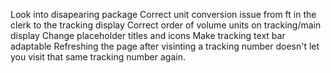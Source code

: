 Look into disapearing package
Correct unit conversion issue from ft in the clerk to the tracking display
Correct order of volume units on tracking/main display
Change placeholder titles and icons
Make tracking text bar adaptable
Refreshing the page after visinting a tracking number doesn't let you visit that same tracking number again. 